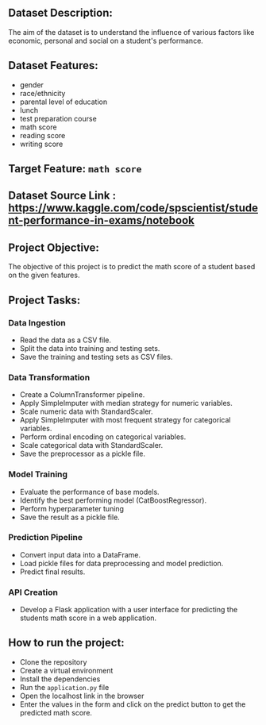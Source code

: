 ## Dataset Description:
The aim of the dataset is to understand the influence of various factors like economic, personal and social on a student's performance.

## Dataset Features:
  - gender
  - race/ethnicity
  - parental level of education
  - lunch
  - test preparation course
  - math score
  - reading score
  - writing score

## Target Feature: `math score`

## Dataset Source Link : https://www.kaggle.com/code/spscientist/student-performance-in-exams/notebook

## Project Objective:
The objective of this project is to predict the math score of a student based on the given features.

## Project Tasks:

### Data Ingestion

- Read the data as a CSV file.
- Split the data into training and testing sets.
- Save the training and testing sets as CSV files.

### Data Transformation

- Create a ColumnTransformer pipeline.
- Apply SimpleImputer with median strategy for numeric variables.
- Scale numeric data with StandardScaler.
- Apply SimpleImputer with most frequent strategy for categorical variables.
- Perform ordinal encoding on categorical variables.
- Scale categorical data with StandardScaler.
- Save the preprocessor as a pickle file.

### Model Training

- Evaluate the performance of base models.
- Identify the best performing model (CatBoostRegressor).
- Perform hyperparameter tuning
- Save the result as a pickle file.

### Prediction Pipeline

- Convert input data into a DataFrame.
- Load pickle files for data preprocessing and model prediction.
- Predict final results.

### API Creation

- Develop a Flask application with a user interface for predicting the students math score in a web application.

## How to run the project:
- Clone the repository
- Create a virtual environment
- Install the dependencies
- Run the `application.py` file
- Open the localhost link in the browser
- Enter the values in the form and click on the predict button to get the predicted math score.